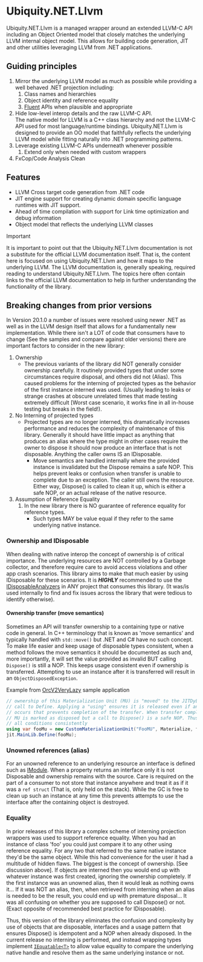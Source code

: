 # Ubiquity.NET.Llvm
Ubiquity.NET.Llvm is a managed wrapper around an extended LLVM-C API including an Object Oriented model that closely matches 
the underlying LLVM internal object model. This allows for building code generation, JIT and other utilities leveraging LLVM
from .NET applications.

## Guiding principles

  1. Mirror the underlying LLVM model as much as possible while 
  providing a well behaved .NET projection including:
     1. Class names and hierarchies
     2. Object identity and reference equality
     3. [Fluent](https://en.wikipedia.org/wiki/Fluent_interface) APIs when plausible and appropriate
  2. Hide low-level interop details and the raw LLVM-C API.  
  The native model for LLVM is a C++ class hierarchy and not the LLVM-C API used for most
  language/runtime bindings. Ubiquity.NET.Llvm is designed to provide an OO model that faithfully reflects the
  underlying LLVM model while fitting naturally into .NET programming patterns.
  3. Leverage existing LLVM-C APIs underneath whenever possible
     1. Extend only when needed with custom wrappers
  4. FxCop/Code Analysis Clean

## Features
* LLVM Cross target code generation from .NET code
* JIT engine support for creating dynamic domain specific language
  runtimes with JIT support.
* Ahead of time compilation with support for Link time optimization and debug information
* Object model that reflects the underlying LLVM classes

>[!Important]
> It is important to point out that the Ubiquity.NET.Llvm documentation is not a substitute
> for the official LLVM documentation itself. That is, the content here is focused on
> using Ubiquity.NET.Llvm and how it maps to the underlying LLVM. The LLVM documentation is,
> generally speaking, required reading to understand Ubiquity.NET.Llvm. The topics here often
> contain links to the official LLVM documentation to help in further understanding the
> functionality of the library.

## Breaking changes from prior versions
In Version 20.1.0 a number of issues were resolved using newer .NET as well as in the LLVM
design itself that allows for a fundamentally new implementation. While there isn't a LOT of
code that consumers have to change (See the samples and compare against older versions) there
are important factors to consider in the new library:
1) Ownership
    - The previous variants of the library did NOT generally consider ownership carefully. It
      routinely provided types that under some circumstances require disposal, and others did
      not (Alias). This caused problems for the interning of projected types as the behavior
      of the first instance interned was used. (Usually leading to leaks or strange crashes at
      obscure unrelated times that made testing extremely difficult [Worst case scenario, it
      works fine in all in-house testing but breaks in the field!).
3) No Interning of projected types
    - Projected types are no longer interned, this dramatically increases performance and
      reduces the complexity of maintenance of this library. Generally it should have little
      impact as anything that produces an alias where the type might in other cases require
      the owner to dispose it should now produce an interface that is not disposable. Anything
      the caller owns IS an IDisposable.
        - Move semantics are handled internally where the provided instance is invalidated but
          the Dispose remains a safe NOP. This helps prevent leaks or confusion when transfer is
          unable to complete due to an exception. The caller still owns the resource. Either way,
          Dispose() is called to clean it up, which is either a safe NOP, or an actual release of
          the native resource.
2) Assumption of Reference Equality
    1) In the new library there is NO guarantee of reference equality for reference types.
        - Such types MAY be value equal if they refer to the same underlying native instance.

### Ownership and IDisposable
When dealing with native interop the concept of ownership is of critical importance. The underlying
resources are NOT controlled by a Garbage collector, and therefore require care to avoid access violations
and other app crash scenarios. This library aims to make that much easier by using IDisposable for these
scenarios. It is ***HIGHLY*** recommended to use the [IDisposableAnalyzers](https://www.nuget.org/packages/IDisposableAnalyzers/)
in ANY project that consumes this library. (It was/is used internally to find and fix issues across the
library that were tedious to identify otherwise).

#### Ownership transfer (move semantics)
Sometimes an API will transfer ownership to a containing type or native code in general. In C++ terminology
that is known as 'move semantics' and typically handled with `std::move()` but .NET and C# have no such
concept. To make life easier and keep usage of disposable types consistent, when a method follows the move
semantics it should be documented as such and, more importantly, it will set the value provided as invalid
BUT calling `Dispose()` is still a NOP. This keeps usage consistent even if ownership is transferred.
Attempting to use an instance after it is transferred will result in an `ObjectDisposedException`.

Example from [OrcV2VeryLazy](xref:orcjitv2-very-lazy) sample application
``` C#
// ownership of this Materialization Unit (MU) is "moved" to the JITDyLib in the
// call to Define. Applying a "using" ensures it is released even if an exception
// occurs that prevents completion of the transfer. When transfer completes the
// MU is marked as disposed but a call to Dispose() is a safe NOP. Thus, this handles
// all conditions consistently
using var fooMu = new CustomMaterializationUnit("FooMU", Materialize, fooSym);
jit.MainLib.Define(fooMu);
```

### Unowned references (alias)
For an unowned reference to an underlying resource an interface is defined such as [IModule](xref:Ubiquity.NET.Llvm.IModule).
When a property returns an interface only it is not Disposable and ownership remains with the source.
Care is required on the part of a consumer to not store that instance anywhere and treat it as if it was a
`ref struct` (That is, only held on the stack). While the GC is free to clean up such an instance at any time
this prevents attempts to use the interface after the containing object is destroyed.

### Equality
In prior releases of this library a complex scheme of interning projection wrappers was used to support
reference equality. When you had an instance of class 'foo' you could just compare it to any other using reference
equality. For any two that referred to the same native instance they'd be the same object. While this had convenience
for the user it had a multitude of hidden flaws. The biggest is the concept of ownership. [See discussion above]. If
objects are interned then you would end up with whatever instance was first created, ignoring the ownership completely.
If the first instance was an unowned alias, then it would leak as nothing owns it... If it was NOT an alias, then,
when retrieved from interning when an alias is needed to be the result, you could end up with premature disposal...
It was all confusing on whether you are supposed to call Dispose() or not. (Exact opposite of recommended best practice
for IDisposable).

Thus, this version of the library eliminates the confusion and complexity by use of objects that are disposable,
interfaces and a usage pattern that ensures Dispose() is idempotent and a NOP when already disposed. In the current
release no interning is performed, and instead wrapping types implement [`IEquatable<T>`](xref:System.IEquatable`1)
to allow value equality to compare the underlying native handle and resolve them as the same underlying instance or
not.
